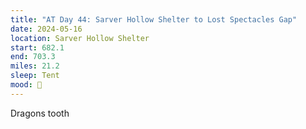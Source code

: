 ```yaml
---
title: "AT Day 44: Sarver Hollow Shelter to Lost Spectacles Gap"
date: 2024-05-16
location: Sarver Hollow Shelter
start: 682.1
end: 703.3
miles: 21.2
sleep: Tent
mood: 🙂
---
```

Dragons tooth